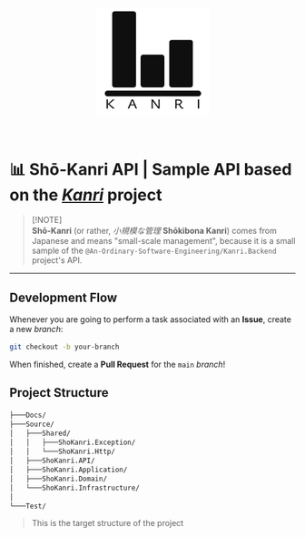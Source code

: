 <p align="center">
    <picture>
        <source srcset="./Docs/images/kanri-light.svg" media="(prefers-color-scheme: light)" width="200" alt="logo dark theme">
        <source srcset="./Docs/images/kanri-light.svg" media="(prefers-color-scheme: dark)" width="200" alt="logo light theme">
        <img src="./Docs/images/kanri-dark.svg" width="200" alt="logo dark theme as default">
    </picture>
</p>

<br/>

# 📊 Shō-Kanri API | Sample API based on the [_Kanri_](https://github.com/An-Ordinary-Software-Engineering/Kanri.Backend) project

> [!NOTE]\
> **Shō-Kanri** (or rather, _小規模な管理_ **Shōkibona Kanri**) comes from Japanese and means "small-scale management",
> because it is a small sample of the `@An-Ordinary-Software-Engineering/Kanri.Backend` project's API.

---

## Development Flow

Whenever you are going to perform a task associated with an **Issue**, create a new _branch_:

```bash
git checkout -b your-branch
```

When finished, create a **Pull Request** for the `main` _branch_!

## Project Structure

```text
├───Docs/
├───Source/
│   ├───Shared/
│   │   ├───ShoKanri.Exception/
│   │   └───ShoKanri.Http/
│   ├───ShoKanri.API/
│   ├───ShoKanri.Application/
│   ├───ShoKanri.Domain/
│   └───ShoKanri.Infrastructure/
│
└───Test/
```

> This is the target structure of the project
